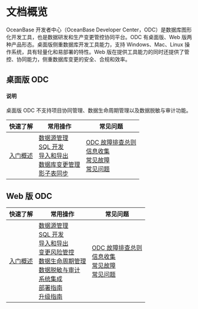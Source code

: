 # 文档概览

OceanBase 开发者中心（OceanBase Developer Center，ODC）是数据库图形化开发工具，也是数据研发和生产变更管控协同平台。ODC 有桌面版、Web 版两种产品形态。桌面版侧重数据库开发工具能力，支持 Windows、Mac、Linux 操作系统，具有轻量化和易部署的特性。Web 版在提供工具能力的同时还提供了管控、协同能力，侧重数据库变更的安全、合规和效率。

## 桌面版 ODC

<main id="notice" type='explain'>
   <h4>说明</h4>
   <p>桌面版 ODC 不支持项目协同管理、数据生命周期管理以及数据脱敏与审计功能。</p>
</main>

|  快速了解  |   常用操作| 常见问题|
|------------|-----------------|----------------|
| [入门概述](300.quickstart/100.client-odc-quickstart/100.quickstart-client-odc-overview.md) | [数据源管理](400.connection-management/100.create-a-personal-connection.md)<br>[SQL 开发](500.sql-development/100.sql-editing-and-execution.md)<br>[导入和导出](600.import-and-export/100.import-data.md) <br>[数据库变更管理](700.database-change-management/600.database-change.md)<br>[影子表同步](700.database-change-management/800.shadow-table-synchronization.md)|[ODC 故障排查总则](1300.troubleshooting/100.general-troubleshooting.md)<br>[信息收集](1300.troubleshooting/200.collect-message/100.view-runtime-environment-and-version-information.md)<br>[常见故障](1300.troubleshooting/300.common-troubleshooting/100.deployment-upgrade/100.web-odc-cannot-be-accessed-after-startup.md)<br>[常见问题](1300.troubleshooting/400.faq/100.client-odc-installation-faq.md)|

## Web 版 ODC

|  快速了解  |   常用操作| 常见问题|
|------------|-----------------|----------------|
| [入门概述](300.quickstart/200.web-odc-quickstart/100.quickstart-web-odc-overview.md) | [数据源管理](400.connection-management/100.create-a-personal-connection.md)<br>[SQL 开发](500.sql-development/100.sql-editing-and-execution.md)<br>[导入和导出](600.import-and-export/100.import-data.md) <br>[变更风险管控](700.database-change-management/200.project-collaborative-management.md)<br>[数据生命周期管理](800.data-Lifecycle-management/100.data-archiving.md)<br>[数据脱敏与审计](900.data-security-and-compliance/100.data-desensitization.md)<br>[系统集成](1000.system-integration/100.sso-integration.md)<br>[部署指南](1100.deployment-guide/100.deployment-overview.md)<br>[升级指南](1200.upgrade-guide/100.upgrade-guide-overview.md)|[ODC 故障排查总则](1300.troubleshooting/100.general-troubleshooting.md)<br>[信息收集](1300.troubleshooting/200.collect-message/100.view-runtime-environment-and-version-information.md)<br>[常见故障](1300.troubleshooting/300.common-troubleshooting/100.deployment-upgrade/100.web-odc-cannot-be-accessed-after-startup.md)<br>[常见问题](1300.troubleshooting/400.faq/100.client-odc-installation-faq.md)|


